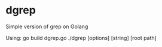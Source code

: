 # dgrep
Simple version of grep on Golang

Using:
go build dgrep.go
./dgrep [options] [string] [root path]
